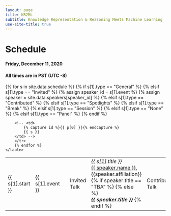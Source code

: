 ```yaml
---
layout: page
title: KR2ML
subtitle: Knowledge Representation & Reasoning Meets Machine Learning
use-site-title: true
---
```


# Schedule

#### Friday, December 11, 2020 
#### All times are in PST (UTC -8)
<!-- #### Location: West 109 + 110, Area West Level 1 -->
<!-- #### Live Video Stream: [link](https://slideslive.com/neurips/neurips-2019-west-109-110-live) -->


<div class="container">
  <div class="row">
    <table class="table">
        {% for s in site.data.schedule %}
        <tr>
        <td>{{ s[1].start }}</td>
        {% if s[1].type == "General" %}
          <td>{{ s[1].event }}</td>
          <td></td>
        {% elsif s[1].type == "Invited" %}
          <td >Invited Talk</td>
          {% assign speaker_id = s[1].event %}
          {% assign speaker = site.data.speakers[speaker_id] %}
          <td >
            <i>{{ s[1].title }}</i><br>
          <a href="{{speaker.url}}">{{ speaker.name }}</a>, {{speaker.affiliation}}
          {% if speaker.title == "TBA" %}
          {% else %}
          <br><i><b>{{ speaker.title }}</b></i>
          {% endif %}
          </td>
        {% elsif s[1].type == "Contributed" %}
          <td>Contributed Talk</td>
          <td ><i>{{ s[1].event }}</i><br>{{ s[1].author }}</td>
        {% elsif s[1].type == "Spotlights" %}
          <td>Spotlights</td>
          <td><a href="#{{s[0]}}">{{ s[1].event }}</a></td>
        {% elsif s[1].type == "Break" %}
          <td class="info">{{ s[1].event }}</td>
          <td class="info"></td>
        {% elsif s[1].type == "Session" %}
          <td><b>{{ s[1].event }}</b></td>
          <td></td>
        {% elsif s[1].type == "None" %}
          <td ></td>
          <td >{{ s[1].event }}</td>
        {% elsif s[1].type == "Panel" %}
          <td >Discussion Panel</td>
          <td ><i>{{ s[1].event }}</i><br>{{ s[1].speakers }}</td>
        {% endif %}

        <!-- <td>
            {% capture id %}{{ p[0] }}{% endcapture %}
            {{ s }}
        </td> -->
        </tr>
        {% endfor %}
    </table>
  </div>
